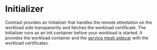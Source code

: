 # Initializer


Contrast provides an Initializer that handles the remote attestation on the workload side transparently and
fetches the workload certificate.
The Initializer runs as an init container before your workload is started.
It provides the workload container and the [service mesh sidecar](service-mesh.md) with the workload certificates.
